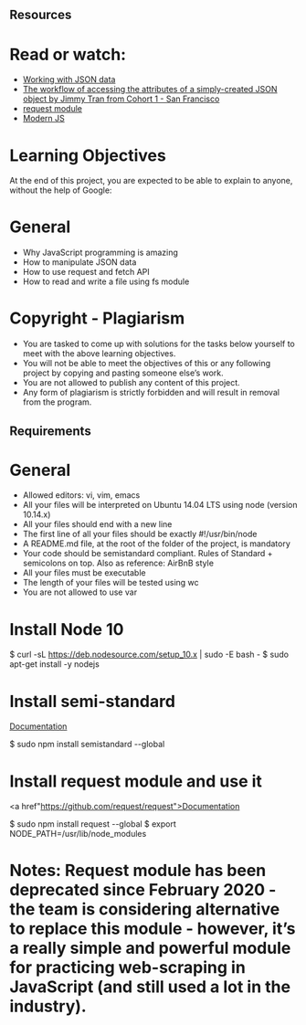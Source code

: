 ## Resources

# Read or watch:

- <a href="https://developer.mozilla.org/en-US/docs/Learn/JavaScript/Objects/JSON">Working with JSON data</a>
- <a href="https://medium.com/@vietkieutie/the-workflow-of-accessing-the-attributes-of-a-simply-created-json-object-82a5b33e2319">The workflow of accessing the attributes of a simply-created JSON object by Jimmy Tran from Cohort 1 - San Francisco</a>
- <a href="https://github.com/request/request">request module</a>
- <a href="https://github.com/mbeaudru/modern-js-cheatsheet">Modern JS</a>

# Learning Objectives
At the end of this project, you are expected to be able to explain to anyone, without the help of Google:

# General
- Why JavaScript programming is amazing
- How to manipulate JSON data
- How to use request and fetch API
- How to read and write a file using fs module
# Copyright - Plagiarism
- You are tasked to come up with solutions for the tasks below yourself to meet with the above learning objectives.
- You will not be able to meet the objectives of this or any following project by copying and pasting someone else’s work.
- You are not allowed to publish any content of this project.
- Any form of plagiarism is strictly forbidden and will result in removal from the program.

## Requirements
# General
- Allowed editors: vi, vim, emacs
- All your files will be interpreted on Ubuntu 14.04 LTS using node (version 10.14.x)
- All your files should end with a new line
- The first line of all your files should be exactly #!/usr/bin/node
- A README.md file, at the root of the folder of the project, is mandatory
- Your code should be semistandard compliant. Rules of Standard + semicolons on top. Also as reference: AirBnB style
- All your files must be executable
- The length of your files will be tested using wc
- You are not allowed to use var
# Install Node 10
$ curl -sL https://deb.nodesource.com/setup_10.x | sudo -E bash -
$ sudo apt-get install -y nodejs
# Install semi-standard
 <a href="https://github.com/standard/semistandard">Documentation</a>

$ sudo npm install semistandard --global
# Install request module and use it
 <a href"https://github.com/request/request">Documentation</a>

$ sudo npm install request --global
$ export NODE_PATH=/usr/lib/node_modules
# Notes: Request module has been deprecated since February 2020 - the team is considering alternative to replace this module - however, it’s a really simple and powerful module for practicing web-scraping in JavaScript (and still used a lot in the industry).
